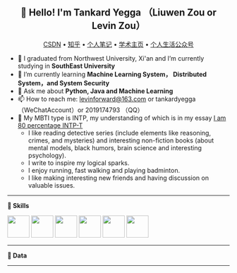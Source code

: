 <h2 align="center">👋 Hello! I'm Tankard Yegga （Liuwen Zou or Levin Zou）</h2>
<p align="center">
  <a href="https://blog.csdn.net/good18Levin?type=blog">CSDN</a> •
  <a href="https://www.zhihu.com/people/yang-luo-hao-ka">知乎</a> •
  <a href="https://tankardyegga.netlify.app/">个人笔记</a> •
  <a href="">学术主页</a>  •
  <a href="https://mp.weixin.qq.com/s/SIQhOiGVvMFxElxXJSRk5w">个人生活公众号</a>
</p>


- 🔭 I graduated from Northwest University, Xi'an and I’m currently studying in **SouthEast University**
- 🌱 I’m currently learning **Machine Learning System， Distributed System，and System Security**
- 💬 Ask me about **Python, Java and Machine Learning**
- 📫 How to reach me: levinforward@163.com or tankardyegga （WeChatAccount）or 2019174793 （QQ）
- 💬 My MBTI type is INTP, my understanding of which is in my essay <a href="https://mp.weixin.qq.com/s/MW9iNUDzW68v9d1nxpy6ww">I am 80 percentage INTP-T</a>
     - I like reading detective series (include elements like reasoning, crimes, and mysteries) and interesting non-fiction books (about mental models, black humors, brain science and interesting psychology).
    - I write to inspire my logical sparks. 
    - I enjoy running, fast walking and playing badminton.
    - I like making interesting new friends and having discussion on valuable issues.

-------

**📝 Skills**
<!--START:Skills-->
<code><img height="50" src="https://simpleicons.org/icons/mysql.svg"></code>
<code><img height="50" src="https://cdn.jsdelivr.net/npm/simple-icons@v5/icons/tensorflow.svg"></code>
<code><img height="50" src="https://cdn.jsdelivr.net/npm/simple-icons@v5/icons/pytorch.svg"></code>
<code><img height="50" src="https://cdn.jsdelivr.net/npm/simple-icons@v5/icons/python.svg"></code>
<code><img height="50" src="https://cdn.jsdelivr.net/npm/simple-icons@v5/icons/java.svg"></code>
<code><img height="50" src="https://cdn.jsdelivr.net/npm/simple-icons@v5/icons/vuedotjs.svg"></code>
<!--END:Skills-->

-------
**📝 Data**
<!--START:Skills-->
<!--
<code>
<a href="https://github.com/anuraghazra/github-readme-stats">
  <img align="center" height="300" width="500" src="https://github-readme-stats.vercel.app/api?username=TankardYegga&show_icons=true&theme=dark"/>
</a>
<a href="https://github.com/anuraghazra/convoychat">
  <img align="center" src="https://github-readme-stats.vercel.app/api/top-langs/?username=TankardYegga&langs_count=8&theme=dark&count_private=truelayout=compact&hide=javascript,html,css,CoffeeScript&card_width=250"/>
 </a>
</code>--!>
<!--END:Skills-->
-------

